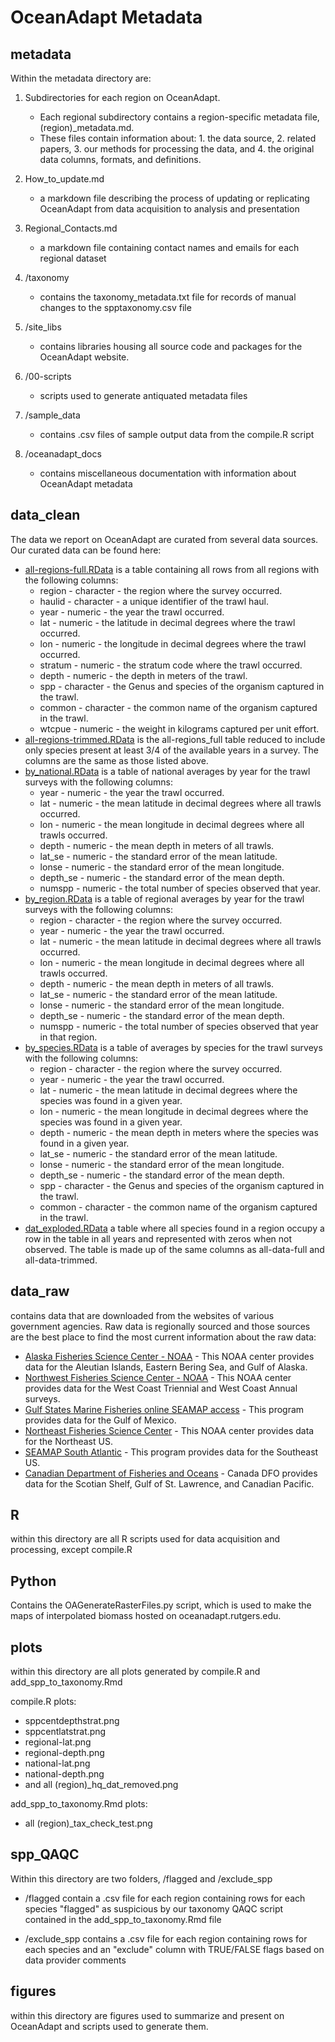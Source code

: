 OceanAdapt Metadata
================

metadata
------------------------
Within the metadata directory are:

1. Subdirectories for each region on OceanAdapt. 
    - Each regional subdirectory contains a region-specific metadata file, (region)\_metadata.md.
    - These files contain information about: 1. the data source, 2. related papers, 3. our methods for processing the data, and 4. the original data columns, formats, and definitions.

2. How_to_update.md
    - a markdown file describing the process of updating or replicating OceanAdapt from data acquisition to analysis and presentation

3. Regional_Contacts.md
    - a markdown file containing contact names and emails for each regional dataset

4. /taxonomy
    - contains the taxonomy_metadata.txt file for records of manual changes to the spptaxonomy.csv file

5. /site_libs
    - contains libraries housing all source code and packages for the OceanAdapt website. 

6. /00-scripts
    - scripts used to generate antiquated metadata files

7. /sample_data
    - contains .csv files of sample output data from the compile.R script

8. /oceanadapt_docs
    - contains miscellaneous documentation with information about OceanAdapt metadata





data\_clean
--------------------------------------------------------------------------------

The data we report on OceanAdapt are curated from several data sources. Our curated data can be found here:

-   [all-regions-full.RData](https://github.com/mpinsky/OceanAdapt/tree/update_2019/data_clean/all-regions-full.RData) is a table containing all rows from all regions with the following columns:
    -   region - character - the region where the survey occurred.
    -   haulid - character - a unique identifier of the trawl haul.
    -   year - numeric - the year the trawl occurred.
    -   lat - numeric - the latitude in decimal degrees where the trawl occurred.
    -   lon - numeric - the longitude in decimal degrees where the trawl occurred.
    -   stratum - numeric - the stratum code where the trawl occurred.
    -   depth - numeric - the depth in meters of the trawl.
    -   spp - character - the Genus and species of the organism captured in the trawl.
    -   common - character - the common name of the organism captured in the trawl.
    -   wtcpue - numeric - the weight in kilograms captured per unit effort.
-   [all-regions-trimmed.RData](https://github.com/mpinsky/OceanAdapt/tree/update_2019/data_clean/all-regions-trimmed.RData) is the all-regions\_full table reduced to include only species present at least 3/4 of the available years in a survey. The columns are the same as those listed above.
-   [by\_national.RData](https://github.com/mpinsky/OceanAdapt/tree/update_2019/data_clean/by_national.RData) is a table of national averages by year for the trawl surveys with the following columns:
    -   year - numeric - the year the trawl occurred.
    -   lat - numeric - the mean latitude in decimal degrees where all trawls occurred.
    -   lon - numeric - the mean longitude in decimal degrees where all trawls occurred.
    -   depth - numeric - the mean depth in meters of all trawls.
    -   lat\_se - numeric - the standard error of the mean latitude.
    -   lonse - numeric - the standard error of the mean longitude.
    -   depth\_se - numeric - the standard error of the mean depth.
    -   numspp - numeric - the total number of species observed that year.
-   [by\_region.RData](https://github.com/mpinsky/OceanAdapt/tree/update_2019/data_clean/by_region.RData) is a table of regional averages by year for the trawl surveys with the following columns:
    -   region - character - the region where the survey occurred.
    -   year - numeric - the year the trawl occurred.
    -   lat - numeric - the mean latitude in decimal degrees where all trawls occurred.
    -   lon - numeric - the mean longitude in decimal degrees where all trawls occurred.
    -   depth - numeric - the mean depth in meters of all trawls.
    -   lat\_se - numeric - the standard error of the mean latitude.
    -   lonse - numeric - the standard error of the mean longitude.
    -   depth\_se - numeric - the standard error of the mean depth.
    -   numspp - numeric - the total number of species observed that year in that region.
-   [by\_species.RData](https://github.com/mpinsky/OceanAdapt/tree/update_2019/data_clean/by_species.RData) is a table of averages by species for the trawl surveys with the following columns:
    -   region - character - the region where the survey occurred.
    -   year - numeric - the year the trawl occurred.
    -   lat - numeric - the mean latitude in decimal degrees where the species was found in a given year.
    -   lon - numeric - the mean longitude in decimal degrees where the species was found in a given year.
    -   depth - numeric - the mean depth in meters where the species was found in a given year.
    -   lat\_se - numeric - the standard error of the mean latitude.
    -   lonse - numeric - the standard error of the mean longitude.
    -   depth\_se - numeric - the standard error of the mean depth.
    -   spp - character - the Genus and species of the organism captured in the trawl.
    -   common - character - the common name of the organism captured in the trawl.
-   [dat\_exploded.RData](https://github.com/mpinsky/OceanAdapt/tree/update_2019/data_clean/by_species.RData) a table where all species found in a region occupy a row in the table in all years and represented with zeros when not observed. The table is made up of the same columns as all-data-full and all-data-trimmed.

data\_raw
----------------

contains data that are downloaded from the websites of various government agencies. Raw data is regionally sourced and those sources are the best place to find the most current information about the raw data:
- [Alaska Fisheries Science Center - NOAA](https://www.afsc.noaa.gov/RACE/groundfish/survey_data/metadata_template.php?fname=RACEweb.xml) - This NOAA center provides data for the Aleutian Islands, Eastern Bering Sea, and Gulf of Alaska.
- [Northwest Fisheries Science Center - NOAA](https://www.nwfsc.noaa.gov/research/divisions/fram/index.cfm) - This NOAA center provides data for the West Coast Triennial and West Coast Annual surveys.
- [Gulf States Marine Fisheries online SEAMAP access](https://seamap.gsmfc.org/documents/SEAMAP_Data_Structures.pdf) - This program provides data for the Gulf of Mexico.
- [Northeast Fisheries Science Center](https://www.nefsc.noaa.gov/rcb/projects/ntap/) - This NOAA center provides data for the Northeast US.
- [SEAMAP South Atlantic](https://www2.dnr.sc.gov/seamap/Account/LogOn?ReturnUrl=%2fseamap%2fReports) - This program provides data for the Southeast US.
- [Canadian Department of Fisheries and Oceans](http://www.dfo-mpo.gc.ca/index-eng.htm) - Canada DFO provides data for the Scotian Shelf, Gulf of St. Lawrence, and Canadian Pacific.

R
----------------
within this directory are all R scripts used for data acquisition and processing, except compile.R

Python
----------------
Contains the OAGenerateRasterFiles.py script, which is used to make the maps of interpolated biomass hosted on oceanadapt.rutgers.edu.


plots
----------------
within this directory are all plots generated by compile.R and add_spp_to_taxonomy.Rmd

compile.R plots:
   - sppcentdepthstrat.png
   - sppcentlatstrat.png
   - regional-lat.png
   - regional-depth.png
   - national-lat.png
   - national-depth.png
   - and all (region)\_hq\_dat\_removed.png 

add_spp_to_taxonomy.Rmd plots:
   - all (region)\_tax_check_test.png


spp\_QAQC
----------------
Within this directory are two folders, /flagged and /exclude\_spp

- /flagged contain a .csv file for each region containing rows for each species "flagged" as suspicious by our taxonomy QAQC script contained in the add_spp_to_taxonomy.Rmd file

- /exclude\_spp contains a .csv file for each region containing rows for each species and an "exclude" column with TRUE/FALSE flags based on data provider comments


figures
----------------
within this directory are figures used to summarize and present on OceanAdapt and scripts used to generate them.





